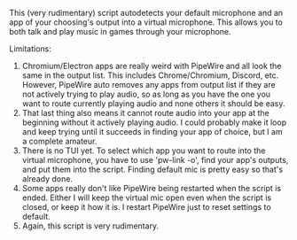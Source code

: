 This (very rudimentary) script autodetects your default microphone and an app of your choosing's output into a virtual microphone. This allows you to both talk and play music in games through your microphone.

Limitations:
1. Chromium/Electron apps are really weird with PipeWire and all look the same in the output list. This includes Chrome/Chromium, Discord, etc. However, PipeWire auto removes any apps from output list if they are not actively trying to play audio, so as long as you have the one you want to route currently playing audio and none others it should be easy.
2. That last thing also means it cannot route audio into your app at the beginning without it actively playing audio. I could probably make it loop and keep trying until it succeeds in finding your app of choice, but I am a complete amateur.
3. There is no TUI yet. To select which app you want to route into the virtual microphone, you have to use 'pw-link -o', find your app's outputs, and put them into the script. Finding default mic is pretty easy so that's already done.
4. Some apps really don't like PipeWire being restarted when the script is ended. Either I will keep the virtual mic open even when the script is closed, or keep it how it is. I restart PipeWire just to reset settings to default.
5. Again, this script is very rudimentary.
